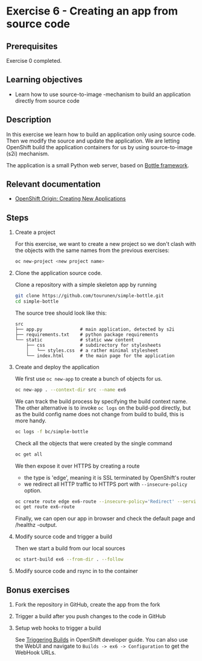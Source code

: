 # Exercise 6 - Creating an app from source code

## Prerequisites

Exercise 0 completed.

## Learning objectives

* Learn how to use source-to-image -mechanism to build an application
  directly from source code

## Description

In this exercise we learn how to build an application only using source code. Then 
we modify the source and update the application. We are letting OpenShift build
the application containers for us by using source-to-image (s2i) mechanism.

The application is a small Python web server, based on [Bottle framework](https://bottlepy.org/).

## Relevant documentation

* [OpenShift Origin: Creating New Applications](https://docs.openshift.org/3.6/dev_guide/application_lifecycle/new_app.html)

## Steps

1. Create a project

    For this exercise, we want to create a new project so we don't clash with the
    objects with the same names from the previous exercises:
    ```bash
    oc new-project <new project name>
   ```
    
2. Clone the application source code.  
    
    Clone a repository with a simple skeleton app by running
    
    ```bash
    git clone https://github.com/tourunen/simple-bottle.git
    cd simple-bottle
    ```
    
    The source tree should look like this:
    ```
    src
    ├── app.py              # main application, detected by s2i
    ├── requirements.txt    # python package requirements
    └── static              # static www content
        ├── css             # subdirectory for stylesheets
        │   └── styles.css  # a rather minimal stylesheet
        └── index.html      # the main page for the application
    ```
    
3. Create and deploy the application

    We first use `oc new-app` to create a bunch of objects for us.  
    ```bash
    oc new-app . --context-dir src --name ex6
    ```
    
    We can track the build process by specifying the build context name. The other
    alternative is to invoke `oc logs` on the build-pod directly, but as the build
    config name does not change from build to build, this is more handy.
    ```bash
    oc logs -f bc/simple-bottle
    ```

    Check all the objects that were created by the single command
    ```bash
    oc get all
    ```

    We then expose it over HTTPS by creating a route
     * the type is 'edge', meaning it is SSL terminated by OpenShift's router
     * we redirect all HTTP traffic to HTTPS port with `--insecure-policy` option.
    ```bash
    oc create route edge ex6-route --insecure-policy='Redirect' --service ex6
    oc get route ex6-route 
    ```
    
    Finally, we can open our app in browser and check the default page and /healthz -output.

4. Modify source code and trigger a build

    Then we start a build from our local sources     
    ```bash
    oc start-build ex6 --from-dir . --follow
    ```

5. Modify source code and rsync in to the container

## Bonus exercises 

1. Fork the repository in GitHub, create the app from the fork

2. Trigger a build after you push changes to the code in GitHub

3. Setup web hooks to trigger a build

    See [Triggering Builds](https://docs.openshift.org/latest/dev_guide/builds/triggering_builds.html#github-webhooks)
    in OpenShift developer guide. You can also use the WebUI and navigate to `Builds -> ex6 ->
    Configuration` to get the WebHook URLs.   
